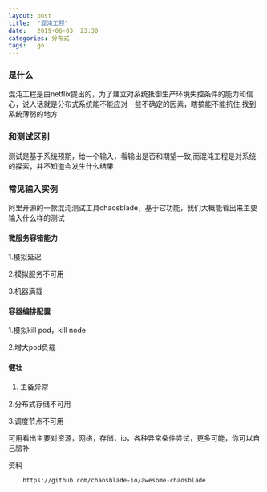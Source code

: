 ```yaml
---
layout: post
title:  "混沌工程"
date:   2019-06-03  23:30
categories: 分布式
tags:   go
---
```


### 是什么

混沌工程是由netflix提出的，为了建立对系统抵御生产环境失控条件的能力和信心，说人话就是分布式系统能不能应对一些不确定的因素，瞎搞能不能抗住,找到系统薄弱的地方


### 和测试区别

测试是基于系统预期，给一个输入，看输出是否和期望一致,而混沌工程是对系统的探索，并不知道会发生什么结果


### 常见输入实例

阿里开源的一款混沌测试工具chaosblade，基于它功能，我们大概能看出来主要输入什么样的测试


#### 微服务容错能力

1.模拟延迟

2.模拟服务不可用

3.机器满载

#### 容器编排配置

1.模拟kill pod，kill node

2.增大pod负载

#### 健壮


1. 主备异常

2.分布式存储不可用

3.调度节点不可用


可用看出主要对资源，网络，存储，io，各种异常条件尝试，更多可能，你可以自己脑补

资料

        https://github.com/chaosblade-io/awesome-chaosblade